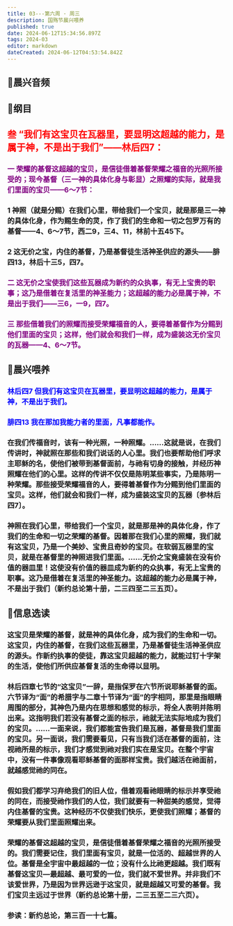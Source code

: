 ```yaml
---
title: 03---第六周 · 周三
description: 国殇节晨兴喂养
published: true
date: 2024-06-12T15:34:56.897Z
tags: 2024-03
editor: markdown
dateCreated: 2024-06-12T04:53:54.842Z
---
```


## 🎵晨兴音频

## 📖纲目

## <font color=red>叁    “我们有这宝贝在瓦器里，要显明这超越的能力，是属于神，不是出于我们”——林后四7：</font>

### <font color=purple>一    荣耀的基督这超越的宝贝，是信徒借着基督荣耀之福音的光照所接受的；现今基督（三一神的具体化身与彰显）之照耀的实际，就是我们里面的宝贝——6～7节：</font>

### 1    神照（就是分赐）在我们心里，带给我们一个宝贝，就是那是三一神的具体化身，作为赐生命的灵，作了我们的生命和一切之包罗万有的基督——4、6～7节，西二9，三4、11，林前十五45下。

### 2    这无价之宝，内住的基督，乃是基督徒生活神圣供应的源头——腓四13，林后十三5，四7。

### <font color=purple>二    这无价之宝使我们这些瓦器成为新约的众执事，有无上宝贵的职事；这乃是借着在复活里的神圣能力；这超越的能力必是属于神，不是出于我们——三6，一9，四7。</font>

### <font color=purple>三    那些借着我们的照耀而接受荣耀福音的人，要得着基督作为分赐到他们里面的宝贝；这样，他们就会和我们一样，成为盛装这无价宝贝的瓦器——4、6～7节。</font>

## 📖晨兴喂养

### <font color=blue>林后四7    但我们有这宝贝在瓦器里，要显明这超越的能力，是属于神，不是出于我们。</font>

### <font color=blue>腓四13    我在那加我能力者的里面，凡事都能作。</font>

### 在我们传福音时，该有一种光照，一种照耀。……这就是说，在我们传讲时，神就照在那些和我们说话的人心里。我们也要帮助他们呼求主耶稣的名，使他们被带到基督面前，与祂有切身的接触，并经历神照耀在他们的心里。这样的传讲不仅仅是陈明某些事实，乃是陈明一种荣耀。那些接受荣耀福音的人，要得着基督作为分赐到他们里面的宝贝。这样，他们就会和我们一样，成为盛装这宝贝的瓦器〔参林后四7〕。

### 神照在我们心里，带给我们一个宝贝，就是那是神的具体化身，作了我们的生命和一切之荣耀的基督。因着那在我们心里的照耀，我们就有这宝贝，乃是一个美妙、宝贵且奇妙的宝贝。在软弱瓦器里的宝贝，就是在基督里的神照进我们里面。……无价之宝竟盛装在没有价值的器皿里！这使没有价值的器皿成为新约的众执事，有无上宝贵的职事。这乃是借着在复活里的神圣能力。这超越的能力必是属于神，不是出于我们（新约总论第十册，二三四至二三五页）。

## 📖信息选读

### 这宝贝是荣耀的基督，就是神的具体化身，成为我们的生命和一切。这宝贝，内住的基督，在我们这些瓦器里，乃是基督徒生活神圣供应的源头。作新约执事的使徒，靠这宝贝超越的能力，就能过钉十字架的生活，使他们所供应基督复活的生命得以显明。

### 林后四章七节的“这宝贝”一辞，是指保罗在六节所说耶稣基督的面。六节译为“面”的希腊字与二章十节译为“面”的字相同，那里是指眼睛周围的部分，其神色乃是内在思想和感觉的标示，将全人表明并陈明出来。这指明我们若没有基督之面的标示，祂就无法实际地成为我们的宝贝。……一面来说，我们都能宣告我们是瓦器，基督是我们里面的宝贝。另一面说，我们需要看见，只有当我们活在基督的面前，注视祂所是的标示，我们才感觉到祂对我们实在是宝贝。在整个宇宙中，没有一件事像观看耶稣基督的面那样宝贵。我们越活在祂面前，就越感觉祂的同在。

### 假如我们都学习弃绝我们的旧人位，借着观看祂眼睛的标示并享受祂的同在，而接受祂作我们的人位，我们就要有一种甜美的感觉，觉得内住基督的宝贵。这种经历不仅使我们快乐，更使我们照耀；基督的荣耀要从我们里面照耀出来。

### 荣耀的基督这超越的宝贝，是信徒借着基督荣耀之福音的光照所接受的。我们需要记住，我们里面有宝贝，就是一位活的、超越世界的人位。基督是全宇宙中最超越的一位；没有什么比祂更超越。我们既有基督这宝贝—最超越、最可爱的一位，我们就不爱世界。并非我们不该爱世界，乃是因为世界远逊于这宝贝，就是超越又可爱的基督。我们宝贝主远过于世界（新约总论第十册，二三五至二三六页）。

### 参读：新约总论，第三百一十七篇。
<!-- Google tag (gtag.js) -->
<script async src="https://www.googletagmanager.com/gtag/js?id=G-1P8709Z16T"></script>
<script>
  window.dataLayer = window.dataLayer || [];
  function gtag(){dataLayer.push(arguments);}
  gtag('js', new Date());

  gtag('config', 'G-1P8709Z16T');
</script>